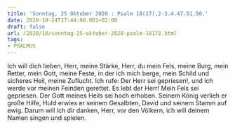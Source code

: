 ```yaml
---
title: 'Sonntag, 25 Oktober 2020 : Psalm 18(17),2-3.4.47.51.50.'
date: 2020-10-24T17:44:00.001+02:00
draft: false
url: /2020/10/sonntag-25-oktober-2020-psalm-18172.html
tags: 
- PSALMUS
---
```


Ich will dich lieben, Herr, meine Stärke, Herr, du mein Fels, meine Burg, mein Retter, mein Gott, meine Feste, in der ich mich berge, mein Schild und sicheres Heil, meine Zuflucht. Ich rufe: Der Herr sei gepriesen!, und ich werde vor meinen Feinden gerettet. Es lebt der Herr! Mein Fels sei gepriesen. Der Gott meines Heils sei hoch erhoben. Seinem König verlieh er große Hilfe, Huld erwies er seinem Gesalbten, David und seinem Stamm auf ewig. Darum will ich dir danken, Herr, vor den Völkern, ich will deinem Namen singen und spielen.